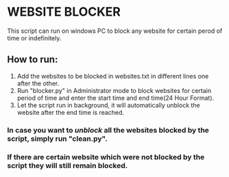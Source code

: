# WEBSITE BLOCKER

This script can run on windows PC to block any website for certain perod of time or indefinitely.

## How to run:
1. Add the websites to be blocked in websites.txt in different lines one after the other.
2. Run "blocker.py" in Administrator mode to block websites for certain period of time and enter the start time and end time(24 Hour Format).
3. Let the script run in background, it will automatically unblock the website after the end time is reached.

### In case you want to <b><i>unblock</i></b> all the websites blocked by the script, simply run "clean.py".
### If there are certain website which were not blocked by the script they will still remain blocked.
